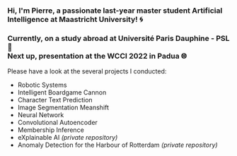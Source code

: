 ### Hi, I'm Pierre, a passionate last-year master student **Artificial Intelligence** at Maastricht University! :cyclone:

### Currently, on a study abroad at Université Paris Dauphine - PSL :milky_way: <br> Next up, presentation at the WCCI 2022 in Padua :globe_with_meridians:

Please have a look at the several projects I conducted:
- Robotic Systems
- Intelligent Boardgame Cannon
- Character Text Prediction
- Image Segmentation Meanshift
- Neural Network
- Convolutional Autoencoder
- Membership Inference
- eXplainable AI *(private repository)*
- Anomaly Detection for the Harbour of Rotterdam *(private repository)*
